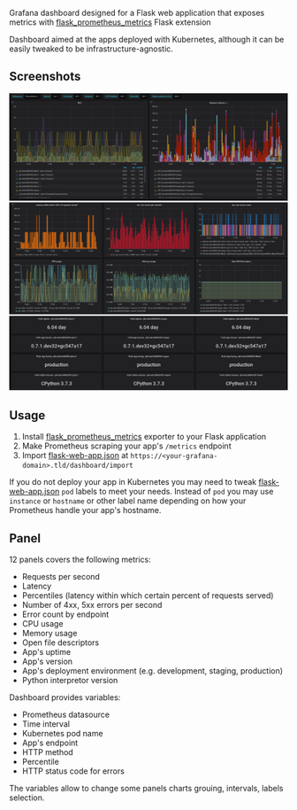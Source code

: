 Grafana dashboard designed for a Flask web application that exposes
metrics with
[flask_prometheus_metrics](https://github.com/pilosus/flask_prometheus_metrics)
Flask extension

Dashboard aimed at the apps deployed with Kubernetes, although it can
be easily tweaked to be infrastructure-agnostic.

## Screenshots ##

![Flask Web App Grafana Dashboard 1](/docs/flask-app-1.png?raw=true "RPS and Latency panels")
![Flask Web App Grafana Dashboard 2](/docs/flask-app-2.png?raw=true "Error panels, CPU, Memory, file descriptors usage ")
![Flask Web App Grafana Dashboard 3](/docs/flask-app-3.png?raw=true "App's uptime, version, deployment env, Python interpretor info")

## Usage ##

1. Install [flask_prometheus_metrics](https://github.com/pilosus/flask_prometheus_metrics) exporter to your Flask application
2. Make Prometheus scraping your app's ``/metrics`` endpoint
3. Import [flask-web-app.json](flask-web-app.json) at ``https://<your-grafana-domain>.tld/dashboard/import``

If you do not deploy your app in Kubernetes you may need to tweak
[flask-web-app.json](flask-web-app.json) ``pod`` labels to meet your
needs. Instead of ``pod`` you may use ``instance`` or ``hostname`` or
other label name depending on how your Prometheus handle your app's
hostname.

## Panel ##

12 panels covers the following metrics:

- Requests per second
- Latency
- Percentiles (latency within which certain percent of requests served)
- Number of 4xx, 5xx errors per second
- Error count by endpoint
- CPU usage
- Memory usage
- Open file descriptors
- App's uptime
- App's version
- App's deployment environment (e.g. development, staging, production)
- Python interpretor version

Dashboard provides variables:

- Prometheus datasource
- Time interval
- Kubernetes pod name
- App's endpoint
- HTTP method
- Percentile
- HTTP status code for errors

The variables allow to change some panels charts grouing, intervals,
labels selection.
